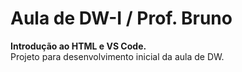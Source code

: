 # Aula de DW-I / Prof. Bruno

<strong>Introdução ao HTML e VS Code.</strong>
<br>
Projeto para desenvolvimento inicial da aula de DW.
